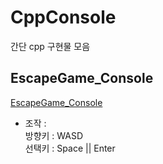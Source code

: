 # CppConsole
간단 cpp 구현물 모음  

## EscapeGame_Console
[EscapeGame_Console](https://youtu.be/xOZzELCgew4?si=lpe2OrLLylDey2Nb)
- 조작 :  
    방향키 : WASD  
    선택키 : Space || Enter  